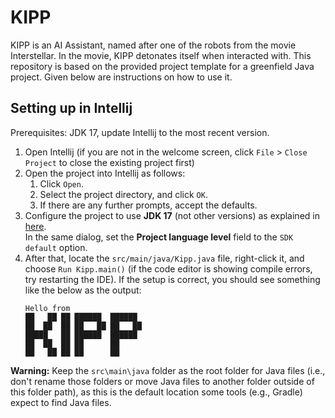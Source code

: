 # KIPP

KIPP is an AI Assistant, named after one of the robots from the movie Interstellar. In the movie, KIPP detonates itself
when interacted with. This repository is based on the provided project template for a greenfield Java project. Given
below are instructions on how to use it.

## Setting up in Intellij

Prerequisites: JDK 17, update Intellij to the most recent version.

1. Open Intellij (if you are not in the welcome screen, click `File` > `Close Project` to close the existing project
   first)
1. Open the project into Intellij as follows:
    1. Click `Open`.
    1. Select the project directory, and click `OK`.
    1. If there are any further prompts, accept the defaults.
1. Configure the project to use **JDK 17** (not other versions) as explained
   in [here](https://www.jetbrains.com/help/idea/sdk.html#set-up-jdk).<br>
   In the same dialog, set the **Project language level** field to the `SDK default` option.
1. After that, locate the `src/main/java/Kipp.java` file, right-click it, and choose `Run Kipp.main()` (if the code
   editor is showing compile errors, try restarting the IDE). If the setup is correct, you should see something like the
   below as the output:
   ```
   Hello from
   ██   ██ ██ ██████  ██████  
   ██  ██  ██ ██   ██ ██   ██ 
   █████   ██ ██████  ██████  
   ██  ██  ██ ██      ██      
   ██   ██ ██ ██      ██      
   ```

**Warning:** Keep the `src\main\java` folder as the root folder for Java files (i.e., don't rename those folders or move
Java files to another folder outside of this folder path), as this is the default location some tools (e.g., Gradle)
expect to find Java files.
